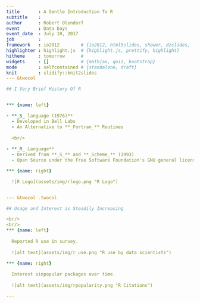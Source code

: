 ```yaml
---
title       : A Gentle Introduction To R
subtitle    : 
author      : Robert Olendorf
event       : Data Days
event_date  : July 10, 2017
job         : 
framework   : io2012        # {io2012, html5slides, shower, dzslides, ...}
highlighter : highlight.js  # {highlight.js, prettify, highlight}
hitheme     : tomorrow      # 
widgets     : []            # {mathjax, quiz, bootstrap}
mode        : selfcontained # {standalone, draft}
knit        : slidify::knit2slides
--- &twocol 

## I Very Brief History Of R  


*** {name: left}

- **_S_ language (1976)**
  - Developed in Bell Labs
  - An Alternative to **_Fortran_** Routines
  
  <br/>
  
- **_R_ Language**
  - Derived from **_S_** and **_Scheme_** (1993)
  - Open Source under the Free Software Foundation's GNU general license (1995)

*** {name: right}

  ![R Logo](assets/img/rlogo.png "R Logo")


--- &twocol .twocol

## Usage and Interest is Steadily Increasing

<br/>
<br/>
*** {name: left}
  
  Reported R use in survey.
  
  ![alt text](assets/img/r_use.png "R use by data scientists")

*** {name: right}
  
  Interest oinpopular packages over time.
   
  ![alt text](assets/img/rpopularity.png "R Citations")
  
---
```



